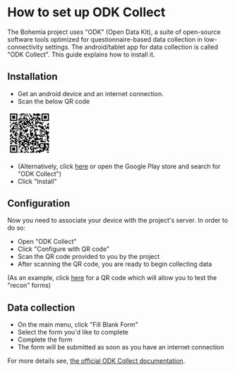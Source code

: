 # How to set up ODK Collect


The Bohemia project uses "ODK" (Open Data Kit), a suite of open-source software tools optimized for questionnaire-based data collection in low-connectivity settings. The android/tablet app for data collection is called "ODK Collect". This guide explains how to install it.

## Installation

- Get an android device and an internet connection.
- Scan the below QR code
<img src="img/collectqr.png" alt="ODK Collect QR code" width="100"/>

- (Alternatively, click [here](https://play.google.com/store/apps/details?id=org.odk.collect.android) or open the Google Play store and search for "ODK Collect")
- Click "Install"


## Configuration

Now you need to associate your device with the project's server. In order to do so:

- Open "ODK Collect"
- Click "Configure with QR code"
- Scan the QR code provided to you by the project
- After scanning the QR code, you are ready to begin collecting data

(As an example, click [here](img/recontesting.png) for a QR code which will allow you to test the "recon" forms)

## Data collection

- On the main menu, click "Fill Blank Form"
- Select the form you'd like to complete
- Complete the form
- The form will be submitted as soon as you have an internet connection


For more details see, [the official ODK Collect documentation](https://docs.getodk.org/collect-install/).